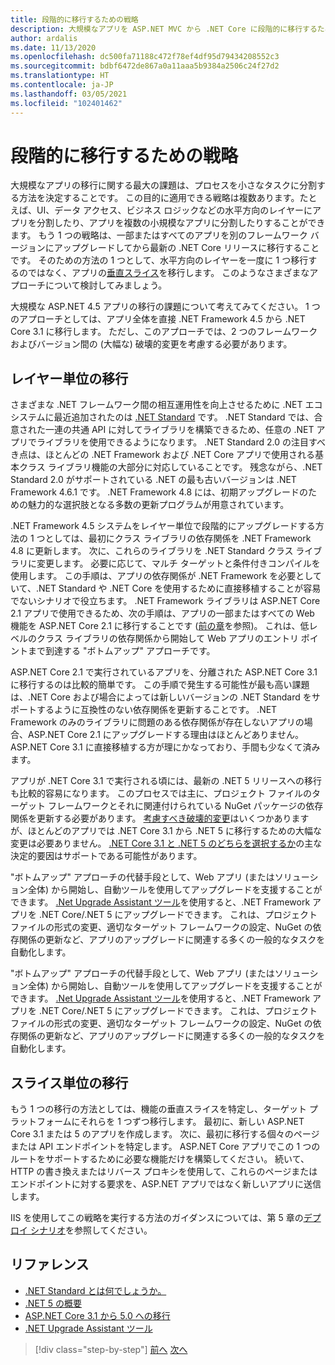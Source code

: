 ```yaml
---
title: 段階的に移行するための戦略
description: 大規模なアプリを ASP.NET MVC から .NET Core に段階的に移行するために、チームはどのような戦略を採用できるでしょうか。
author: ardalis
ms.date: 11/13/2020
ms.openlocfilehash: dc500fa71188c472f78ef4df95d79434208552c3
ms.sourcegitcommit: bdbf6472de867a0a11aaa5b9384a2506c24f27d2
ms.translationtype: HT
ms.contentlocale: ja-JP
ms.lasthandoff: 03/05/2021
ms.locfileid: "102401462"
---
```

# <a name="strategies-for-migrating-incrementally"></a>段階的に移行するための戦略

大規模なアプリの移行に関する最大の課題は、プロセスを小さなタスクに分割する方法を決定することです。 この目的に適用できる戦略は複数あります。たとえば、UI、データ アクセス、ビジネス ロジックなどの水平方向のレイヤーにアプリを分割したり、アプリを複数の小規模なアプリに分割したりすることができます。 もう 1 つの戦略は、一部またはすべてのアプリを別のフレームワーク バージョンにアップグレードしてから最新の .NET Core リリースに移行することです。 そのための方法の 1 つとして、水平方向のレイヤーを一度に 1 つ移行するのではなく、アプリの[垂直スライス](https://deviq.com/practices/vertical-slices)を移行します。 このようなさまざまなアプローチについて検討してみましょう。

大規模な ASP.NET 4.5 アプリの移行の課題について考えてみてください。 1 つのアプローチとしては、アプリ全体を直接 .NET Framework 4.5 から .NET Core 3.1 に移行します。 ただし、このアプローチでは、2 つのフレームワークおよびバージョン間の (大幅な) 破壊的変更を考慮する必要があります。

## <a name="migrating-layer-by-layer"></a>レイヤー単位の移行

さまざまな .NET フレームワーク間の相互運用性を向上させるために .NET エコシステムに最近追加されたのは [.NET Standard](https://dotnet.microsoft.com/platform/dotnet-standard) です。 .NET Standard では、合意された一連の共通 API に対してライブラリを構築できるため、任意の .NET アプリでライブラリを使用できるようになります。 .NET Standard 2.0 の注目すべき点は、ほとんどの .NET Framework および .NET Core アプリで使用される基本クラス ライブラリ機能の大部分に対応していることです。 残念ながら、.NET Standard 2.0 がサポートされている .NET の最も古いバージョンは .NET Framework 4.6.1 です。 .NET Framework 4.8 には、初期アップグレードのための魅力的な選択肢となる多数の更新プログラムが用意されています。

.NET Framework 4.5 システムをレイヤー単位で段階的にアップグレードする方法の 1 つとしては、最初にクラス ライブラリの依存関係を .NET Framework 4.8 に更新します。 次に、これらのライブラリを .NET Standard クラス ライブラリに変更します。 必要に応じて、マルチ ターゲットと条件付きコンパイルを使用します。 この手順は、アプリの依存関係が .NET Framework を必要としていて、.NET Standard や .NET Core を使用するために直接移植することが容易でないシナリオで役立ちます。 .NET Framework ライブラリは ASP.NET Core 2.1 アプリで使用できるため、次の手順は、アプリの一部またはすべての Web 機能を ASP.NET Core 2.1 に移行することです ([前の章](choose-net-core-version.md)を参照)。 これは、低レベルのクラス ライブラリの依存関係から開始して Web アプリのエントリ ポイントまで到達する "ボトムアップ" アプローチです。

ASP.NET Core 2.1 で実行されているアプリを、分離された ASP.NET Core 3.1 に移行するのは比較的簡単です。 この手順で発生する可能性が最も高い課題は、.NET Core および場合によっては新しいバージョンの .NET Standard をサポートするように互換性のない依存関係を更新することです。 .NET Framework のみのライブラリに問題のある依存関係が存在しないアプリの場合、ASP.NET Core 2.1 にアップグレードする理由はほとんどありません。 ASP.NET Core 3.1 に直接移植する方が理にかなっており、手間も少なくて済みます。

アプリが .NET Core 3.1 で実行される頃には、最新の .NET 5 リリースへの移行も比較的容易になります。 このプロセスでは主に、プロジェクト ファイルのターゲット フレームワークとそれに関連付けられている NuGet パッケージの依存関係を更新する必要があります。 [考慮すべき破壊的変更](../../core/compatibility/5.0.md)はいくつかありますが、ほとんどのアプリでは .NET Core 3.1 から .NET 5 に移行するための大幅な変更は必要ありません。 [.NET Core 3.1 と .NET 5 のどちらを選択するか](choose-net-core-version.md)の主な決定的要因はサポートである可能性があります。

"ボトムアップ" アプローチの代替手段として、Web アプリ (またはソリューション全体) から開始し、自動ツールを使用してアップグレードを支援することができます。 [.Net Upgrade Assistant ツール](https://aka.ms/dotnet-upgrade-assistant)を使用すると、.NET Framework アプリを .NET Core/.NET 5 にアップグレードできます。 これは、プロジェクト ファイルの形式の変更、適切なターゲット フレームワークの設定、NuGet の依存関係の更新など、アプリのアップグレードに関連する多くの一般的なタスクを自動化します。

"ボトムアップ" アプローチの代替手段として、Web アプリ (またはソリューション全体) から開始し、自動ツールを使用してアップグレードを支援することができます。 [.Net Upgrade Assistant ツール](https://aka.ms/dotnet-upgrade-assistant)を使用すると、.NET Framework アプリを .NET Core/.NET 5 にアップグレードできます。 これは、プロジェクト ファイルの形式の変更、適切なターゲット フレームワークの設定、NuGet の依存関係の更新など、アプリのアップグレードに関連する多くの一般的なタスクを自動化します。

## <a name="migrating-slice-by-slice"></a>スライス単位の移行

もう 1 つの移行の方法としては、機能の垂直スライスを特定し、ターゲット プラットフォームにそれらを 1 つずつ移行します。 最初に、新しい ASP.NET Core 3.1 または 5 のアプリを作成します。 次に、最初に移行する個々のページまたは API エンドポイントを特定します。 ASP.NET Core アプリでこの 1 つのルートをサポートするために必要な機能だけを構築してください。 続いて、HTTP の書き換えまたはリバース プロキシを使用して、これらのページまたはエンドポイントに対する要求を、ASP.NET アプリではなく新しいアプリに送信します。

IIS を使用してこの戦略を実行する方法のガイダンスについては、第 5 章の[デプロイ シナリオ](deployment-scenarios.md)を参照してください。

## <a name="references"></a>リファレンス

- [.NET Standard とは何でしょうか。](https://dotnet.microsoft.com/platform/dotnet-standard)
- [.NET 5 の概要](https://devblogs.microsoft.com/dotnet/introducing-net-5/)
- [ASP.NET Core 3.1 から 5.0 への移行](/aspnet/core/migration/31-to-50)
- [.NET Upgrade Assistant ツール](https://aka.ms/dotnet-upgrade-assistant)

>[!div class="step-by-step"]
>[前へ](choose-net-core-version.md)
>[次へ](migrate-web-forms.md)
